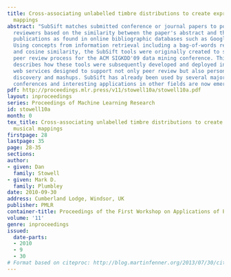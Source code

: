 ```yaml
---
title: Cross-associating unlabelled timbre distributions to create expressive musical
  mappings
abstract: "SubSift matches submitted conference or journal papers to potential peer
  reviewers based on the similarity between the paper's abstract and the reviewer's
  publications as found in online bibliographic databases such as Google Scholar.
  Using concepts from information retrieval including a bag-of-words representation
  and cosine similarity, the SubSift tools were originally created to streamline the
  peer review process for the ACM SIGKDD'09 data mining conference. This paper
  describes how these tools were subsequently developed and deployed in the form of
  web services designed to support not only peer review but also personalised data
  discovery and mashups. SubSift has already been used by several major data mining
  conferences and interesting applications in other fields are now emerging."
pdf: http://proceedings.mlr.press/v11/stowell10a/stowell10a.pdf
layout: inproceedings
series: Proceedings of Machine Learning Research
id: stowell10a
month: 0
tex_title: Cross-associating unlabelled timbre distributions to create expressive
  musical mappings
firstpage: 28
lastpage: 35
page: 28-35
sections: 
author:
- given: Dan
  family: Stowell
- given: Mark D.
  family: Plumbley
date: 2010-09-30
address: Cumberland Lodge, Windsor, UK
publisher: PMLR
container-title: Proceedings of the First Workshop on Applications of Pattern Analysis
volume: '11'
genre: inproceedings
issued:
  date-parts:
  - 2010
  - 9
  - 30
# Format based on citeproc: http://blog.martinfenner.org/2013/07/30/citeproc-yaml-for-bibliographies/
---
```


